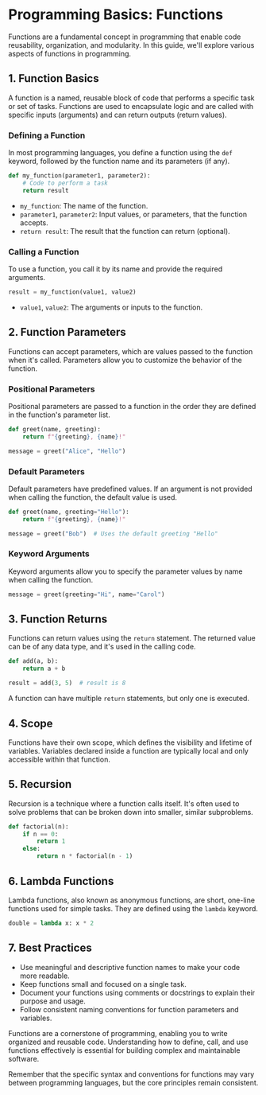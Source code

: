 # Programming Basics: Functions

Functions are a fundamental concept in programming that enable code reusability, organization, and modularity. In this guide, we'll explore various aspects of functions in programming.

## 1. Function Basics

A function is a named, reusable block of code that performs a specific task or set of tasks. Functions are used to encapsulate logic and are called with specific inputs (arguments) and can return outputs (return values).

### Defining a Function

In most programming languages, you define a function using the `def` keyword, followed by the function name and its parameters (if any).

```python
def my_function(parameter1, parameter2):
    # Code to perform a task
    return result
```

- `my_function`: The name of the function.
- `parameter1`, `parameter2`: Input values, or parameters, that the function accepts.
- `return result`: The result that the function can return (optional).

### Calling a Function

To use a function, you call it by its name and provide the required arguments.

```python
result = my_function(value1, value2)
```

- `value1`, `value2`: The arguments or inputs to the function.

## 2. Function Parameters

Functions can accept parameters, which are values passed to the function when it's called. Parameters allow you to customize the behavior of the function.

### Positional Parameters

Positional parameters are passed to a function in the order they are defined in the function's parameter list.

```python
def greet(name, greeting):
    return f"{greeting}, {name}!"

message = greet("Alice", "Hello")
```

### Default Parameters

Default parameters have predefined values. If an argument is not provided when calling the function, the default value is used.

```python
def greet(name, greeting="Hello"):
    return f"{greeting}, {name}!"

message = greet("Bob")  # Uses the default greeting "Hello"
```

### Keyword Arguments

Keyword arguments allow you to specify the parameter values by name when calling the function.

```python
message = greet(greeting="Hi", name="Carol")
```

## 3. Function Returns

Functions can return values using the `return` statement. The returned value can be of any data type, and it's used in the calling code.

```python
def add(a, b):
    return a + b

result = add(3, 5)  # result is 8
```

A function can have multiple `return` statements, but only one is executed.

## 4. Scope

Functions have their own scope, which defines the visibility and lifetime of variables. Variables declared inside a function are typically local and only accessible within that function.

## 5. Recursion

Recursion is a technique where a function calls itself. It's often used to solve problems that can be broken down into smaller, similar subproblems.

```python
def factorial(n):
    if n == 0:
        return 1
    else:
        return n * factorial(n - 1)
```

## 6. Lambda Functions

Lambda functions, also known as anonymous functions, are short, one-line functions used for simple tasks. They are defined using the `lambda` keyword.

```python
double = lambda x: x * 2
```

## 7. Best Practices

- Use meaningful and descriptive function names to make your code more readable.
- Keep functions small and focused on a single task.
- Document your functions using comments or docstrings to explain their purpose and usage.
- Follow consistent naming conventions for function parameters and variables.

Functions are a cornerstone of programming, enabling you to write organized and reusable code. Understanding how to define, call, and use functions effectively is essential for building complex and maintainable software.

Remember that the specific syntax and conventions for functions may vary between programming languages, but the core principles remain consistent.